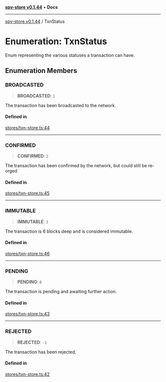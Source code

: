 [**spv-store v0.1.44**](../README.md) • **Docs**

***

[spv-store v0.1.44](../globals.md) / TxnStatus

# Enumeration: TxnStatus

Enum representing the various statuses a transaction can have.

## Enumeration Members

### BROADCASTED

> **BROADCASTED**: `1`

The transaction has been broadcasted to the network.

#### Defined in

[stores/txn-store.ts:44](https://github.com/bitcoin-sv/spv-store/blob/e3a78734f6050d5b58a2dfc50b2ef9975d4564de/src/stores/txn-store.ts#L44)

***

### CONFIRMED

> **CONFIRMED**: `2`

The transaction has been confirmed by the network, but could still be re-orged

#### Defined in

[stores/txn-store.ts:45](https://github.com/bitcoin-sv/spv-store/blob/e3a78734f6050d5b58a2dfc50b2ef9975d4564de/src/stores/txn-store.ts#L45)

***

### IMMUTABLE

> **IMMUTABLE**: `3`

The transaction is 6 blocks deep and is considered immutable.

#### Defined in

[stores/txn-store.ts:46](https://github.com/bitcoin-sv/spv-store/blob/e3a78734f6050d5b58a2dfc50b2ef9975d4564de/src/stores/txn-store.ts#L46)

***

### PENDING

> **PENDING**: `0`

The transaction is pending and awaiting further action.

#### Defined in

[stores/txn-store.ts:43](https://github.com/bitcoin-sv/spv-store/blob/e3a78734f6050d5b58a2dfc50b2ef9975d4564de/src/stores/txn-store.ts#L43)

***

### REJECTED

> **REJECTED**: `-1`

The transaction has been rejected.

#### Defined in

[stores/txn-store.ts:42](https://github.com/bitcoin-sv/spv-store/blob/e3a78734f6050d5b58a2dfc50b2ef9975d4564de/src/stores/txn-store.ts#L42)
